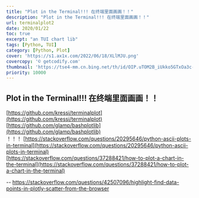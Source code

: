 ```yaml
---
title: "Plot in the Terminal!!! 在终端里面画画！！"
description: "Plot in the Terminal!!! 在终端里面画画！！"
url: terminalplot2
date: 2020/01/22
toc: true
excerpt: "an TUI chart lib"
tags: [Python, TUI]
category: [Python, Plot]
cover: 'https://s1.ax1x.com/2022/06/18/XLlMJU.png'
covercopy: '© getcodify.com'
thumbnail: 'https://tse4-mm.cn.bing.net/th/id/OIP.uTOM2B_iUkko5GTxOa3c-wAAAA'
priority: 10000
---
```


## Plot in the Terminal!!! 在终端里面画画！！



[https://github.com/kressi/terminalplot](https://github.com/kressi/terminalplot)<br />[https://github.com/glamp/bashplotlib](https://github.com/glamp/bashplotlib)<br />！！！ [https://stackoverflow.com/questions/20295646/python-ascii-plots-in-terminal](https://stackoverflow.com/questions/20295646/python-ascii-plots-in-terminal)<br />[https://stackoverflow.com/questions/37288421/how-to-plot-a-chart-in-the-terminal](https://stackoverflow.com/questions/37288421/how-to-plot-a-chart-in-the-terminal)



--
https://stackoverflow.com/questions/42507096/highlight-find-data-points-in-plotly-scatter-from-the-browser
